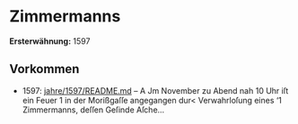 # Zimmermanns

**Ersterwähnung:** 1597

## Vorkommen
- 1597: [jahre/1597/README.md](../jahre/1597/README.md) – A Jm November zu Abend nah 10 Uhr iſt ein Feuer
1 in der Morißgaſſe angegangen dur< Verwahrloſung eines
‘1 Zimmermanns, deſſen Geſinde Aſche...
